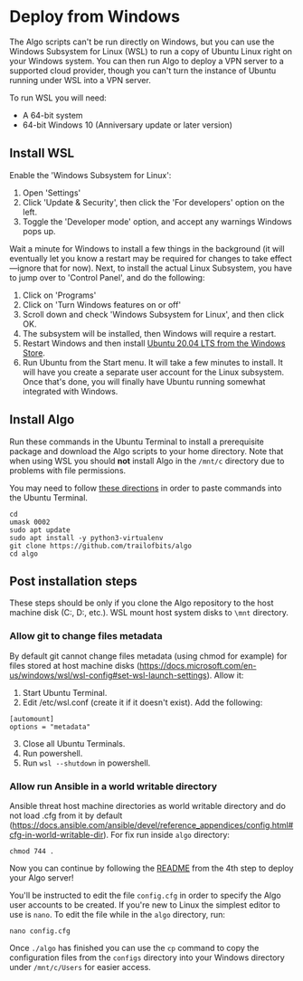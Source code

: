# Deploy from Windows

The Algo scripts can't be run directly on Windows, but you can use the Windows Subsystem for Linux (WSL) to run a copy of Ubuntu Linux right on your Windows system. You can then run Algo to deploy a VPN server to a supported cloud provider, though you can't turn the instance of Ubuntu running under WSL into a VPN server.

To run WSL you will need:

* A 64-bit system
* 64-bit Windows 10 (Anniversary update or later version)

## Install WSL

Enable the 'Windows Subsystem for Linux':

1. Open 'Settings'
2. Click 'Update & Security', then click the 'For developers' option on the left.
3. Toggle the 'Developer mode' option, and accept any warnings Windows pops up.

Wait a minute for Windows to install a few things in the background (it will eventually let you know a restart may be required for changes to take effect—ignore that for now). Next, to install the actual Linux Subsystem, you have to jump over to 'Control Panel', and do the following:

1. Click on 'Programs'
2. Click on 'Turn Windows features on or off'
3. Scroll down and check 'Windows Subsystem for Linux', and then click OK.
4. The subsystem will be installed, then Windows will require a restart.
5. Restart Windows and then install [Ubuntu 20.04 LTS from the Windows Store](https://www.microsoft.com/p/ubuntu-2004-lts/9n6svws3rx71).
6. Run Ubuntu from the Start menu. It will take a few minutes to install. It will have you create a separate user account for the Linux subsystem. Once that's done, you will finally have Ubuntu running somewhat integrated with Windows.

## Install Algo

Run these commands in the Ubuntu Terminal to install a prerequisite package and download the Algo scripts to your home directory. Note that when using WSL you should **not** install Algo in the `/mnt/c` directory due to problems with file permissions.

You may need to follow [these directions](https://devblogs.microsoft.com/commandline/copy-and-paste-arrives-for-linuxwsl-consoles/) in order to paste commands into the Ubuntu Terminal.

```shell
cd
umask 0002
sudo apt update
sudo apt install -y python3-virtualenv
git clone https://github.com/trailofbits/algo
cd algo
```

## Post installation steps

These steps should be only if you clone the Algo repository to the host machine disk (C:, D:, etc.). WSL mount host system disks to `\mnt` directory.

### Allow git to change files metadata

By default git cannot change files metadata (using chmod for example) for files stored at host machine disks (https://docs.microsoft.com/en-us/windows/wsl/wsl-config#set-wsl-launch-settings). Allow it:

1. Start Ubuntu Terminal.
2. Edit /etc/wsl.conf (create it if it doesn't exist). Add the following:
```
[automount]
options = "metadata"
```
3. Close all Ubuntu Terminals.
4. Run powershell.
5. Run `wsl --shutdown` in powershell.

### Allow  run Ansible in a world writable directory

Ansible threat host machine directories as world writable directory and do not load .cfg from it by default (https://docs.ansible.com/ansible/devel/reference_appendices/config.html#cfg-in-world-writable-dir). For fix run inside `algo` directory:

```shell
chmod 744 .
```

Now you can continue by following the [README](https://github.com/trailofbits/algo#deploy-the-algo-server) from the 4th step to deploy your Algo server!

You'll be instructed to edit the file `config.cfg` in order to specify the Algo user accounts to be created. If you're new to Linux the simplest editor to use is `nano`. To edit the file while in the `algo` directory, run:
```shell
nano config.cfg
```
Once `./algo` has finished you can use the `cp` command to copy the configuration files from the `configs` directory into your Windows directory under `/mnt/c/Users` for easier access.
